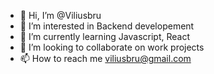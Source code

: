 - 👋 Hi, I’m @Viliusbru
- 👀 I’m interested in Backend developement
- 🌱 I’m currently learning Javascript, React
- 💞️ I’m looking to collaborate on work projects
- 📫 How to reach me viliusbru@gmail.com

<!---
Viliusbru/Viliusbru is a ✨ special ✨ repository because its `README.md` (this file) appears on your GitHub profile.
You can click the Preview link to take a look at your changes.
--->
